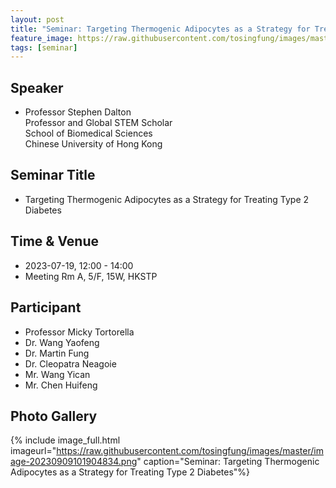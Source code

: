 ```yaml
---
layout: post
title: "Seminar: Targeting Thermogenic Adipocytes as a Strategy for Treating Type 2 Diabetes. Professor Stephen Dalton, Chinese University of Hong Kong"
feature_image: https://raw.githubusercontent.com/tosingfung/images/master/image-20230909101904834.png
tags: [seminar]
---
```


<!--more-->

## Speaker

- Professor Stephen Dalton  
  Professor and Global STEM Scholar  
  School of Biomedical Sciences  
  Chinese University of Hong Kong

## Seminar Title

- Targeting Thermogenic Adipocytes as a Strategy for Treating Type 2 Diabetes

## Time & Venue

- 2023-07-19, 12:00 - 14:00
- Meeting Rm A, 5/F, 15W, HKSTP

## Participant

- Professor Micky Tortorella
- Dr. Wang Yaofeng
- Dr. Martin Fung
- Dr. Cleopatra Neagoie
- Mr. Wang Yican
- Mr. Chen Huifeng

## Photo Gallery

{% include image_full.html imageurl="https://raw.githubusercontent.com/tosingfung/images/master/image-20230909101904834.png" caption="Seminar: Targeting Thermogenic Adipocytes as a Strategy for Treating Type 2 Diabetes"%}
